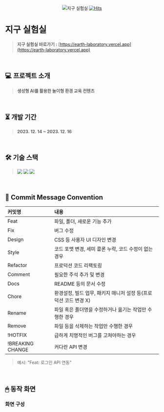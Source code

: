 <div align="center">

![지구 실험실](https://github.com/rlotr02/Bside_Earth_Laboratory/assets/72345074/261baf22-6eb2-4823-ba34-a0165ac2aad3)
[![Hits](https://hits.seeyoufarm.com/api/count/incr/badge.svg?url=https%3A%2F%2Fgithub.com%2Frlotr02%2FBside_Earth_Laboratory&count_bg=%2397E874&title_bg=%2373C3F2&icon=github.svg&icon_color=%23FFFFFF&title=%EC%A7%80%EA%B5%AC+%EC%8B%A4%ED%97%98%EC%8B%A4&edge_flat=false)](https://hits.seeyoufarm.com)

</div>

# 지구 실험실
> **지구 실험실 바로가기 :** [https://earth-laboratory.vercel.app](https://earth-laboratory.vercel.app)
<br>

## 💻 프로젝트 소개
> **생성형 AI를 활용한 놀이형 환경 교육 컨텐츠**
<br>

## ⏳ 개발 기간
> **2023. 12. 14 ~ 2023. 12. 16**
<br>

## 🛠 기술 스택
> <img src="https://img.shields.io/badge/Typescript-3178C6?style=flat-square&logo=Typescript&logoColor=white"/> <img src="https://img.shields.io/badge/React-61DAFB?style=flat-square&logo=React&logoColor=white"/> <img src="https://img.shields.io/badge/Styled Components-DB7093?style=flat-square&logo=styled-components&logoColor=white"/>
<br>

## 📃 Commit Message Convention
|커밋명|내용|
|:------|:---|
|Feat|파일, 폴더, 새로운 기능 추가|
|Fix|버그 수정|
|Design|CSS 등 사용자 UI 디자인 변경|
|Style|코드 포맷 변경, 세미 콜론 누락, 코드 수정이 없는 경우|
|Refactor|프로덕션 코드 리팩토링|
|Comment|필요한 주석 추가 및 변경|
|Docs|README 등의 문서 수정|
|Chore|환경설정, 빌드 업무, 패키지 매니저 설정 등(프로덕션 코드 변경 X)|
|Rename|파일 혹은 폴더명을 수정하거나 옮기는 작업만 수행한 경우|
|Remove|파일 등을 삭제하는 작업만 수행한 경우|
|!HOTFIX|급하게 치명적인 버그를 고쳐야하는 경우|
|!BREAKING CHANGE| 커다란 API 변경|
> 예시: "Feat: 로그인 API 연동"
<br>

## 🖱 동작 화면
### 화면 구성

